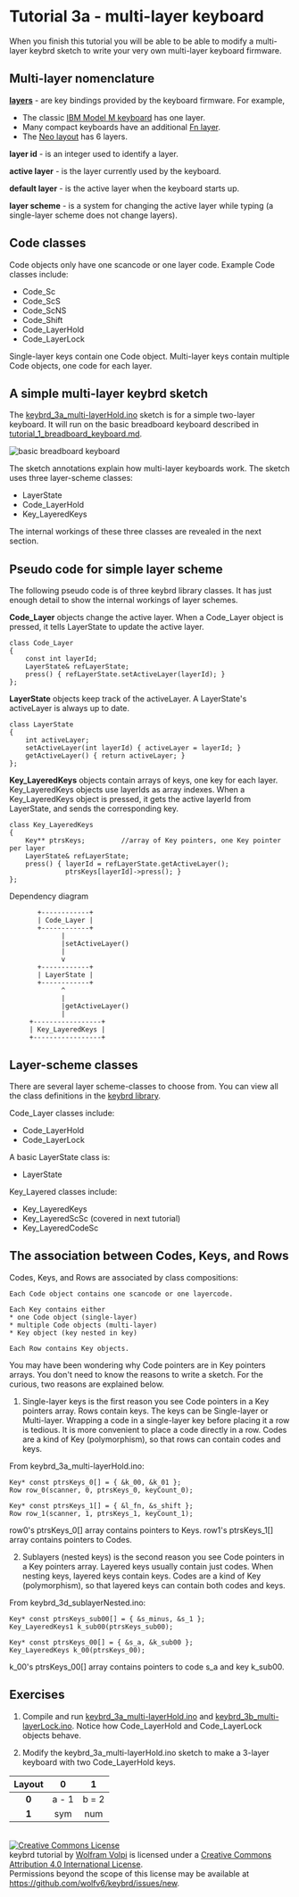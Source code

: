 Tutorial 3a - multi-layer keyboard
==================================
When you finish this tutorial you will be able to be able to modify a multi-layer keybrd sketch to write your very own multi-layer keyboard firmware.

Multi-layer nomenclature
------------------------
**[layers](http://deskthority.net/wiki/Layer)** - are key bindings provided by the keyboard firmware.  For example,
* The classic [IBM Model M keyboard](http://en.wikipedia.org/wiki/IBM_PC_keyboard) has one layer.
* Many compact keyboards have an additional [Fn layer](http://en.wikipedia.org/wiki/Fn_key).
* The [Neo layout](http://neo-layout.org/index_en.html) has 6 layers.

**layer id** - is an integer used to identify a layer.

**active layer** - is the layer currently used by the keyboard.

**default layer** - is the active layer when the keyboard starts up.

**layer scheme** - is a system for changing the active layer while typing (a single-layer scheme does not change layers).

Code classes
------------
Code objects only have one scancode or one layer code.
Example Code classes include:
* Code_Sc
* Code_ScS
* Code_ScNS
* Code_Shift
* Code_LayerHold
* Code_LayerLock

Single-layer keys contain one Code object.
Multi-layer keys contain multiple Code objects, one code for each layer.

A simple multi-layer keybrd sketch
----------------------------------
The [keybrd_3a_multi-layerHold.ino](keybrd_3a_multi-layerHold/keybrd_3a_multi-layerHold.ino) sketch is for a simple two-layer keyboard.
It will run on the basic breadboard keyboard described in [tutorial_1_breadboard_keyboard.md](tutorial_1_breadboard_keyboard.md).

![basic breadboard keyboard](keybrd_1_breadboard/basic_breadboard_keyboard_front.JPG "basic breadboard keyboard")

The sketch annotations explain how multi-layer keyboards work.
The sketch uses three layer-scheme classes:
* LayerState
* Code_LayerHold
* Key_LayeredKeys

The internal workings of these three classes are revealed in the next section.

Pseudo code for simple layer scheme
-----------------------------------
The following pseudo code is of three keybrd library classes.
It has just enough detail to show the internal workings of layer schemes.

**Code_Layer** objects change the active layer.
When a Code_Layer object is pressed, it tells LayerState to update the active layer.
```
class Code_Layer
{
    const int layerId;
    LayerState& refLayerState;
    press() { refLayerState.setActiveLayer(layerId); }
};
```

**LayerState** objects keep track of the activeLayer.
A LayerState's activeLayer is always up to date.
```
class LayerState
{
    int activeLayer;
    setActiveLayer(int layerId) { activeLayer = layerId; }
    getActiveLayer() { return activeLayer; }
};
```

**Key_LayeredKeys** objects contain arrays of keys, one key for each layer.
Key_LayeredKeys objects use layerIds as array indexes.
When a Key_LayeredKeys object is pressed, it gets the active layerId from LayerState, and sends the corresponding key.
```
class Key_LayeredKeys
{
    Key** ptrsKeys;         //array of Key pointers, one Key pointer per layer
    LayerState& refLayerState;
    press() { layerId = refLayerState.getActiveLayer();
              ptrsKeys[layerId]->press(); }
};
```

Dependency diagram
```
       +------------+
       | Code_Layer |
       +------------+
             |
             |setActiveLayer()
             |
             v
       +------------+
       | LayerState |
       +------------+
             ^
             |
             |getActiveLayer()
             |
     +-----------------+
     | Key_LayeredKeys |
     +-----------------+
```
Layer-scheme classes
--------------------
There are several layer scheme-classes to choose from.
You can view all the class definitions in the [keybrd library](../src/).

Code_Layer classes include:
* Code_LayerHold
* Code_LayerLock

A basic LayerState class is:
* LayerState

Key_Layered classes include:
* Key_LayeredKeys
* Key_LayeredScSc   (covered in next tutorial)
* Key_LayeredCodeSc

The association between Codes, Keys, and Rows
---------------------------------------------
Codes, Keys, and Rows are associated by class compositions:

```
Each Code object contains one scancode or one layercode.

Each Key contains either
* one Code object (single-layer)
* multiple Code objects (multi-layer)
* Key object (key nested in key)

Each Row contains Key objects.
```

You may have been wondering why Code pointers are in Key pointers arrays.
You don't need to know the reasons to write a sketch.
For the curious, two reasons are explained below.

1) Single-layer keys is the first reason you see Code pointers in a Key pointers array.
Rows contain keys.  The keys can be Single-layer or Multi-layer.
Wrapping a code in a single-layer key before placing it a row is tedious.
It is more convenient to place a code directly in a row.
Codes are a kind of Key (polymorphism), so that rows can contain codes and keys.

From keybrd_3a_multi-layerHold.ino:

```
Key* const ptrsKeys_0[] = { &k_00, &k_01 };
Row row_0(scanner, 0, ptrsKeys_0, keyCount_0);

Key* const ptrsKeys_1[] = { &l_fn, &s_shift };
Row row_1(scanner, 1, ptrsKeys_1, keyCount_1);
```
row0's ptrsKeys_0[] array contains pointers to Keys.
row1's ptrsKeys_1[] array contains pointers to Codes.

2) Sublayers (nested keys) is the second reason you see Code pointers in a Key pointers array.
Layered keys usually contain just codes.  When nesting keys, layered keys contain keys.
Codes are a kind of Key (polymorphism), so that layered keys can contain both codes and keys.

From keybrd_3d_sublayerNested.ino:

```
Key* const ptrsKeys_sub00[] = { &s_minus, &s_1 };
Key_LayeredKeys1 k_sub00(ptrsKeys_sub00);

Key* const ptrsKeys_00[] = { &s_a, &k_sub00 };
Key_LayeredKeys k_00(ptrsKeys_00);
```
k_00's ptrsKeys_00[] array contains pointers to code s_a and key k_sub00.

Exercises
---------
1) Compile and run [keybrd_3a_multi-layerHold.ino](keybrd_3a_multi-layerHold/keybrd_3a_multi-layerHold.ino)
and [keybrd_3b_multi-layerLock.ino](keybrd_3b_multi-layerLock/keybrd_3b_multi-layerLock.ino).
Notice how Code_LayerHold and Code_LayerLock objects behave.

2) Modify the keybrd_3a_multi-layerHold.ino sketch to make a 3-layer keyboard with two Code_LayerHold keys.

| Layout | **0** | **1** |
|:------:|:-----:|:-----:|
|  **0** | a - 1 | b = 2 |
|  **1** |  sym  |  num  |

<br>
<a rel="license" href="https://creativecommons.org/licenses/by/4.0/"><img alt="Creative Commons License" style="border-width:0" src="https://licensebuttons.net/l/by/4.0/88x31.png" /></a><br /><span xmlns:dct="http://purl.org/dc/terms/" property="dct:title">keybrd tutorial</span> by <a xmlns:cc="https://creativecommons.org/ns" href="https://github.com/wolfv6/keybrd" property="cc:attributionName" rel="cc:attributionURL">Wolfram Volpi</a> is licensed under a <a rel="license" href="https://creativecommons.org/licenses/by/4.0/">Creative Commons Attribution 4.0 International License</a>.<br />Permissions beyond the scope of this license may be available at <a xmlns:cc="https://creativecommons.org/ns" href="https://github.com/wolfv6/keybrd/issues/new" rel="cc:morePermissions">https://github.com/wolfv6/keybrd/issues/new</a>.

